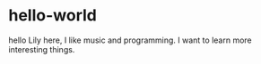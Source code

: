 # hello-world
hello
Lily here, I like music and programming.
I want to learn more interesting things.
